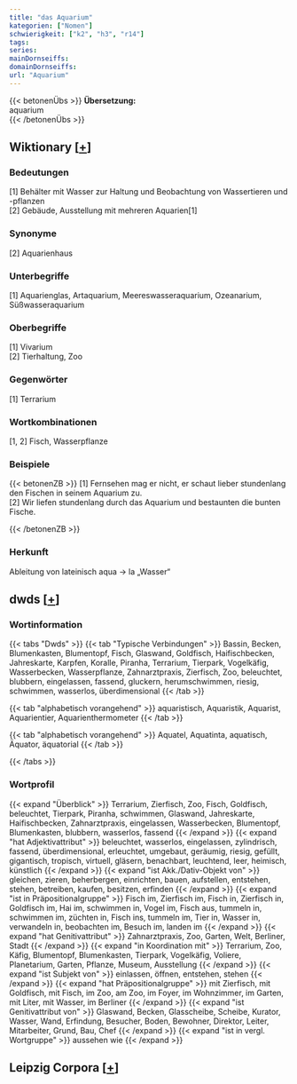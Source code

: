 ```yaml
---
title: "das Aquarium"
kategorien: ["Nomen"]
schwierigkeit: ["k2", "h3", "r14"]
tags:
series:
mainDornseiffs:
domainDornseiffs:
url: "Aquarium"
---
```


{{< betonenÜbs >}}
**Übersetzung:**  
aquarium  
{{< /betonenÜbs >}}

## Wiktionary [[+](https://de.wiktionary.org/wiki/Aquarium)]

### Bedeutungen
[1] Behälter mit Wasser zur Haltung und Beobachtung von Wassertieren und -pflanzen  
[2] Gebäude, Ausstellung mit mehreren Aquarien[1]  

### Synonyme
[2] Aquarienhaus  

### Unterbegriffe
[1] Aquarienglas, Artaquarium, Meereswasseraquarium, Ozeanarium, Süßwasseraquarium  

### Oberbegriffe
[1] Vivarium  
[2] Tierhaltung, Zoo  

### Gegenwörter
[1] Terrarium  

### Wortkombinationen
[1, 2] Fisch, Wasserpflanze  

### Beispiele
{{< betonenZB >}}
[1] Fernsehen mag er nicht, er schaut lieber stundenlang den Fischen in seinem Aquarium zu.  
[2] Wir liefen stundenlang durch das Aquarium und bestaunten die bunten Fische.  

{{< /betonenZB >}}
### Herkunft
Ableitung von lateinisch aqua → la „Wasser“  



## dwds [[+](https://www.dwds.de/wb/Aquarium)]

### Wortinformation
{{< tabs "Dwds" >}}
{{< tab "Typische Verbindungen" >}}
Bassin, Becken, Blumenkasten, Blumentopf, Fisch, Glaswand, Goldfisch, Haifischbecken, Jahreskarte, Karpfen, Koralle, Piranha, Terrarium, Tierpark, Vogelkäfig, Wasserbecken, Wasserpflanze, Zahnarztpraxis, Zierfisch, Zoo, beleuchtet, blubbern, eingelassen, fassend, gluckern, herumschwimmen, riesig, schwimmen, wasserlos, überdimensional
{{< /tab >}}

{{< tab "alphabetisch vorangehend" >}}
aquaristisch, Aquaristik, Aquarist, Aquarientier, Aquarienthermometer
{{< /tab >}}

{{< tab "alphabetisch vorangehend" >}}
Aquatel, Aquatinta, aquatisch, Äquator, äquatorial
{{< /tab >}}

{{< /tabs >}}

### Wortprofil
{{< expand "Überblick" >}} Terrarium, Zierfisch, Zoo, Fisch, Goldfisch, beleuchtet, Tierpark, Piranha, schwimmen, Glaswand, Jahreskarte, Haifischbecken, Zahnarztpraxis, eingelassen, Wasserbecken, Blumentopf, Blumenkasten, blubbern, wasserlos, fassend {{< /expand >}}
{{< expand "hat Adjektivattribut" >}} beleuchtet, wasserlos, eingelassen, zylindrisch, fassend, überdimensional, erleuchtet, umgebaut, geräumig, riesig, gefüllt, gigantisch, tropisch, virtuell, gläsern, benachbart, leuchtend, leer, heimisch, künstlich {{< /expand >}}
{{< expand "ist Akk./Dativ-Objekt von" >}} gleichen, zieren, beherbergen, einrichten, bauen, aufstellen, entstehen, stehen, betreiben, kaufen, besitzen, erfinden {{< /expand >}}
{{< expand "ist in Präpositionalgruppe" >}} Fisch im, Zierfisch im, Fisch in, Zierfisch in, Goldfisch im, Hai im, schwimmen in, Vogel im, Fisch aus, tummeln in, schwimmen im, züchten in, Fisch ins, tummeln im, Tier in, Wasser in, verwandeln in, beobachten im, Besuch im, landen im {{< /expand >}}
{{< expand "hat Genitivattribut" >}} Zahnarztpraxis, Zoo, Garten, Welt, Berliner, Stadt {{< /expand >}}
{{< expand "in Koordination mit" >}} Terrarium, Zoo, Käfig, Blumentopf, Blumenkasten, Tierpark, Vogelkäfig, Voliere, Planetarium, Garten, Pflanze, Museum, Ausstellung {{< /expand >}}
{{< expand "ist Subjekt von" >}} einlassen, öffnen, entstehen, stehen {{< /expand >}}
{{< expand "hat Präpositionalgruppe" >}} mit Zierfisch, mit Goldfisch, mit Fisch, im Zoo, am Zoo, im Foyer, im Wohnzimmer, im Garten, mit Liter, mit Wasser, im Berliner {{< /expand >}}
{{< expand "ist Genitivattribut von" >}} Glaswand, Becken, Glasscheibe, Scheibe, Kurator, Wasser, Wand, Erfindung, Besucher, Boden, Bewohner, Direktor, Leiter, Mitarbeiter, Grund, Bau, Chef {{< /expand >}}
{{< expand "ist in vergl. Wortgruppe" >}} aussehen wie {{< /expand >}}

## Leipzig Corpora [[+](https://corpora.uni-leipzig.de/en/res?word=Aquarium&corpusId=deu_newscrawl-public_2018)]

